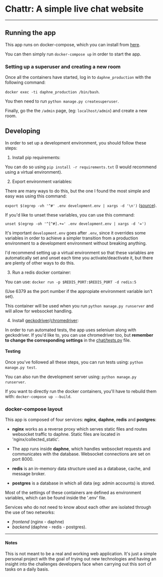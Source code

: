 # **Chattr**: A simple live chat website
----------
## Running the app

This app runs on docker-compose, which you can install from [here](https://docs.docker.com/compose/install/).

You can then simply run `docker-compose up` in order to start the app.

### Setting up a superuser and creating a new room

Once all the containers have started, log in to `daphne_production` with the following command:

`docker exec -ti daphne_production /bin/bash`.

You then need to run `python manage.py createsuperuser`.

Finally, go the the `/admin` page, (eg: `localhost/admin`) and create a new room.

## Developing

In order to set up a development environment, you should follow these steps:

1. Install pip requirements:
   
You can do so using `pip install -r requirements.txt`
(I would recommend using a virtual environment).

2. Export environment variables:

There are many ways to do this, but the one I found the most simple and easy was using this 
command:

 `export $(egrep -vh '^#' .env development.env | xargs -d '\n')` ([source](https://stackoverflow.com/questions/19331497/set-environment-variables-from-file-of-key-value-pairs)).

 If you'd like to unset these variables, you can use this command:

 `unset $(egrep -oh '^[^#].+=' .env development.env | xargs -d '=')`

It's important `development.env` goes after `.env`, since it overrides some variables in order to
achieve a simpler transition from a production environment to a development environment without breaking
anything.

I'd recommend setting up a virtual environment so that these variables are automatically set and unset each time you activate/deactivate it, but there are plenty of other ways to do this.

3. Run a redis docker container:

You can use: `docker run -p $REDIS_PORT:$REDIS_PORT -d redis:5`

(Use 6379 as the port number if the appropiate environment variable isn't set).

This container will be used when you run `python manage.py runserver` and
will allow for websocket handling.

4. Install [geckodriver](https://github.com/mozilla/geckodriver)/[chromedriver](https://chromedriver.chromium.org/):

In order to run automated tests, the app uses selenium along with geckodriver. If you'd like to, you can use chromedriver too, but **remember to change the corresponding settings** in the [chat/tests.py](chat/tests.py) file.

#### Testing

Once you've followed all these steps, you can run tests using: `python manage.py test`.

You can also run the development server using: `python manage.py runserver`.

If you want to directly run the docker containers, you'll have to rebuild them with: `docker-compose up --build`.

### docker-compose layout

This app is composed of four services: **nginx**, **daphne**, **redis** and **postgres**:

- **nginx** works as a reverse proxy which serves static files and routes websocket traffic to daphne.
Static files are located in 'nginx/collected_static'.

- The app runs inside **daphne**, which handles websocket requests and communicates with the database.
Websocket connections are set on port 8000.

- **redis** is an in-memory data structure used as a database, cache, and message broker.
  
- **postgres** is a database in which all data (eg: admin accounts) is stored.

Most of the settings of these containers are defined as environment variables, which
can be found inside the '.env' file.

Services who do not need to know about each other are isolated through the use of two networks:
- *frontend* (nginx - daphne)
- *backend* (daphne - redis - postgres).

----------

#### Notes

This is not meant to be a real and working web application. It's just a simple personal project
with the goal of trying out new technologies and having an insight into the challenges developers
face when carrying out this sort of tasks on a daily basis.
